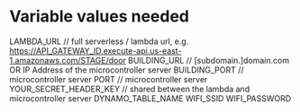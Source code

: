 # Variable values needed

LAMBDA_URL              // full serverless / lambda url, e.g. https://API_GATEWAY_ID.execute-api.us-east-1.amazonaws.com/STAGE/door 
BUILDING_URL            // [subdomain.]domain.com OR IP Address of the microcontroller server
BUILDING_PORT           // microcontroller server
PORT                    // microcontroller server
YOUR_SECRET_HEADER_KEY  // shared between the lambda and microcontroller server
DYNAMO_TABLE_NAME
WIFI_SSID
WIFI_PASSWORD 